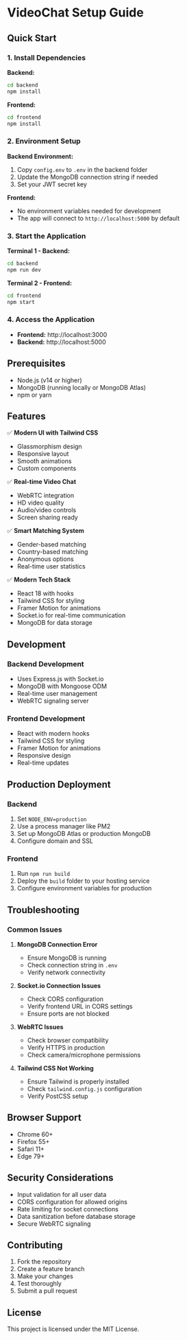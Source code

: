 # VideoChat Setup Guide

## Quick Start

### 1. Install Dependencies

**Backend:**
```bash
cd backend
npm install
```

**Frontend:**
```bash
cd frontend
npm install
```

### 2. Environment Setup

**Backend Environment:**
1. Copy `config.env` to `.env` in the backend folder
2. Update the MongoDB connection string if needed
3. Set your JWT secret key

**Frontend:**
- No environment variables needed for development
- The app will connect to `http://localhost:5000` by default

### 3. Start the Application

**Terminal 1 - Backend:**
```bash
cd backend
npm run dev
```

**Terminal 2 - Frontend:**
```bash
cd frontend
npm start
```

### 4. Access the Application

- **Frontend:** http://localhost:3000
- **Backend:** http://localhost:5000

## Prerequisites

- Node.js (v14 or higher)
- MongoDB (running locally or MongoDB Atlas)
- npm or yarn

## Features

✅ **Modern UI with Tailwind CSS**
- Glassmorphism design
- Responsive layout
- Smooth animations
- Custom components

✅ **Real-time Video Chat**
- WebRTC integration
- HD video quality
- Audio/video controls
- Screen sharing ready

✅ **Smart Matching System**
- Gender-based matching
- Country-based matching
- Anonymous options
- Real-time user statistics

✅ **Modern Tech Stack**
- React 18 with hooks
- Tailwind CSS for styling
- Framer Motion for animations
- Socket.io for real-time communication
- MongoDB for data storage

## Development

### Backend Development
- Uses Express.js with Socket.io
- MongoDB with Mongoose ODM
- Real-time user management
- WebRTC signaling server

### Frontend Development
- React with modern hooks
- Tailwind CSS for styling
- Framer Motion for animations
- Responsive design
- Real-time updates

## Production Deployment

### Backend
1. Set `NODE_ENV=production`
2. Use a process manager like PM2
3. Set up MongoDB Atlas or production MongoDB
4. Configure domain and SSL

### Frontend
1. Run `npm run build`
2. Deploy the `build` folder to your hosting service
3. Configure environment variables for production

## Troubleshooting

### Common Issues

1. **MongoDB Connection Error**
   - Ensure MongoDB is running
   - Check connection string in `.env`
   - Verify network connectivity

2. **Socket.io Connection Issues**
   - Check CORS configuration
   - Verify frontend URL in CORS settings
   - Ensure ports are not blocked

3. **WebRTC Issues**
   - Check browser compatibility
   - Verify HTTPS in production
   - Check camera/microphone permissions

4. **Tailwind CSS Not Working**
   - Ensure Tailwind is properly installed
   - Check `tailwind.config.js` configuration
   - Verify PostCSS setup

## Browser Support

- Chrome 60+
- Firefox 55+
- Safari 11+
- Edge 79+

## Security Considerations

- Input validation for all user data
- CORS configuration for allowed origins
- Rate limiting for socket connections
- Data sanitization before database storage
- Secure WebRTC signaling

## Contributing

1. Fork the repository
2. Create a feature branch
3. Make your changes
4. Test thoroughly
5. Submit a pull request

## License

This project is licensed under the MIT License.
